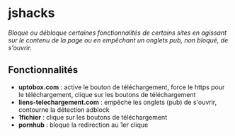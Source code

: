 # jshacks
_Bloque ou débloque certaines fonctionnalités de certains sites en agissant sur le contenu de la page ou en empêchant un onglets pub, non bloqué, de s'ouvrir._

## Fonctionnalités

* __uptobox.com__ : active le bouton de téléchargement, force le https pour le téléchargement, clique sur les boutons de téléchargement
* __liens-telechargement.com__ : empêche les onglets (pub) de s'ouvrir, contourne la détection adblock
* __1fichier__ : clique sur les boutons de téléchargement
* __pornhub__ : bloque la redirection au 1er clique

